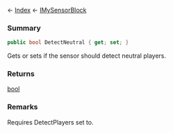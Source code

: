 ← [Index](Api-Index) ← [IMySensorBlock](Sandbox.ModAPI.Ingame.IMySensorBlock)

### Summary

```csharp
public bool DetectNeutral { get; set; }
```

Gets or sets if the sensor should detect neutral players.

### Returns

[bool](https://docs.microsoft.com/en-us/dotnet/api/system.boolean?view=netframework-4.6)

### Remarks

Requires DetectPlayers set to.

